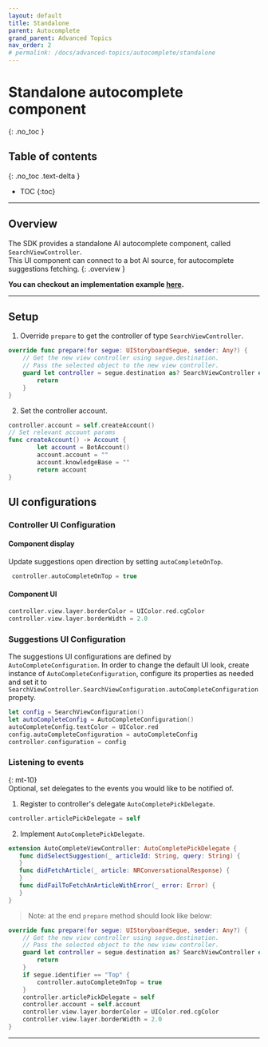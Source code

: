 ```yaml
---
layout: default
title: Standalone
parent: Autocomplete
grand_parent: Advanced Topics
nav_order: 2
# permalink: /docs/advanced-topics/autocomplete/standalone
---
```


# Standalone autocomplete component
{: .no_toc }

## Table of contents
{: .no_toc .text-delta }

- TOC
{:toc}

---

## Overview
The SDK provides a standalone AI autocomplete component, called `SearchViewController`.   
This UI component can connect to a bot AI source, for autocomplete suggestions fetching.
{: .overview }

**You can checkout an implementation example [here](https://github.com/bold360ai/bold360-mobile-samples-ios/blob/master/BasicSample/BasicSample/ChatViewControllers/AutoCompleteViewController.swift).**

---

## Setup

1. Override `prepare` to get the controller of type `SearchViewController`.
```swift
override func prepare(for segue: UIStoryboardSegue, sender: Any?) {
    // Get the new view controller using segue.destination.
    // Pass the selected object to the new view controller.
    guard let controller = segue.destination as? SearchViewController else {
        return
    }
}
```

2. Set the controller account.
```swift
controller.account = self.createAccount()
// Set relevant account params
func createAccount() -> Account {
        let account = BotAccount()
        account.account = ""
        account.knowledgeBase = ""
        return account
}
```

## UI configurations

### Controller UI Configuration

#### Component display  

Update suggestions open direction by setting `autoCompleteOnTop`.
```swift
 controller.autoCompleteOnTop = true
```
#### Component UI  

```swift
controller.view.layer.borderColor = UIColor.red.cgColor
controller.view.layer.borderWidth = 2.0
```
### Suggestions UI Configuration

The suggestions UI configurations are defined by `AutoCompleteConfiguration`.
In order to change the default UI look, create instance of `AutoCompleteConfiguration`, configure its properties as needed and set it to `SearchViewController.SearchViewConfiguration.autoCompleteConfiguration` propety.

```swift
let config = SearchViewConfiguration()
let autoCompleteConfig = AutoCompleteConfiguration()
autoCompleteConfig.textColor = UIColor.red
config.autoCompleteConfiguration = autoCompleteConfig
controller.configuration = config
```

### Listening to events
{: mt-10}   
Optional, set delegates to the events you would like to be notified of.

1. Register to controller's delegate `AutoCompletePickDelegate`.
```swift
controller.articlePickDelegate = self
```
2. Implement `AutoCompletePickDelegate`.
```swift
extension AutoCompleteViewController: AutoCompletePickDelegate {
   func didSelectSuggestion(_ articleId: String, query: String) {     
   }
   func didFetchArticle(_ article: NRConversationalResponse) {     
   }
   func didFailToFetchAnArticleWithError(_ error: Error) {
   }
}
```

> Note: at the end `prepare` method should look like below:
```swift
override func prepare(for segue: UIStoryboardSegue, sender: Any?) {
    // Get the new view controller using segue.destination.
    // Pass the selected object to the new view controller.
    guard let controller = segue.destination as? SearchViewController else {
        return
    }
    if segue.identifier == "Top" {
        controller.autoCompleteOnTop = true
    }
    controller.articlePickDelegate = self
    controller.account = self.account
    controller.view.layer.borderColor = UIColor.red.cgColor
    controller.view.layer.borderWidth = 2.0
}
```

---
